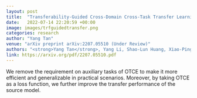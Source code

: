 ```yaml
---
layout: post
title:  "Transferability-Guided Cross-Domain Cross-Task Transfer Learning"
date:   2022-07-14 22:20:59 +00:00
image: images/trfguidedtransfer.png
categories: research
author: "Yang Tan"
venue: "arXiv preprint arXiv:2207.05510 (Under Review)"
authors: "<strong>Yang Tan</strong>, Yang Li, Shao-Lun Huang, Xiao-Ping Zhang"
link: https://arxiv.org/pdf/2207.05510.pdf
---
```

We remove the requirement on auxiliary tasks of OTCE to make it more efficient and generalizable in practical scenarios. Moreover, by taking OTCE as a loss function, we further improve the transfer performance of the source model. 

